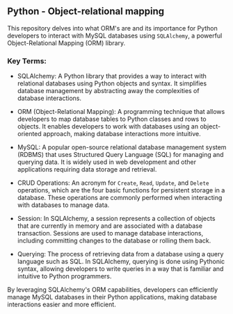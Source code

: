 ## Python - Object-relational mapping

This repository delves into what ORM's are and its importance for Python developers to interact with MySQL databases using `SQLAlchemy`, a powerful Object-Relational Mapping (ORM) library.

### Key Terms:

- SQLAlchemy: A Python library that provides a way to interact with relational databases using Python objects and syntax. It simplifies database management by abstracting away the complexities of database interactions.

- ORM (Object-Relational Mapping): A programming technique that allows developers to map database tables to Python classes and rows to objects. It enables developers to work with databases using an object-oriented approach, making database interactions more intuitive.

- MySQL: A popular open-source relational database management system (RDBMS) that uses Structured Query Language (SQL) for managing and querying data. It is widely used in web development and other applications requiring data storage and retrieval.

- CRUD Operations: An acronym for `Create`, `Read`, `Update`, and `Delete` operations, which are the four basic functions for persistent storage in a database. These operations are commonly performed when interacting with databases to manage data.

- Session: In SQLAlchemy, a session represents a collection of objects that are currently in memory and are associated with a database transaction. Sessions are used to manage database interactions, including committing changes to the database or rolling them back.

- Querying: The process of retrieving data from a database using a query language such as SQL. In SQLAlchemy, querying is done using Pythonic syntax, allowing developers to write queries in a way that is familiar and intuitive to Python programmers.

By leveraging SQLAlchemy's ORM capabilities, developers can efficiently manage MySQL databases in their Python applications, making database interactions easier and more efficient.
